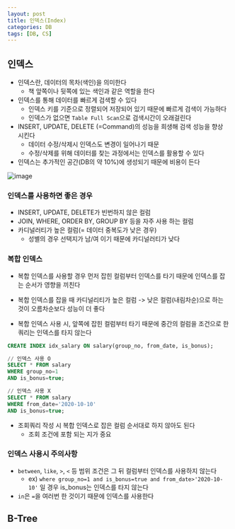 ```yaml
---
layout: post
title: 인덱스(Index)
categories: DB
tags: [DB, CS]
---
```

## 인덱스
- 인덱스란, 데이터의 목차(색인)을 의미한다
    - 책 앞쪽이나 뒷쪽에 있는 색인과 같은 역할을 한다
- 인덱스를 통해 데이터를 빠르게 검색할 수 있다
    - 인덱스 키를 기준으로 정렬되어 저장되어 있기 때문에 빠르게 검색이 가능하다
    - 인덱스가 없으면 `Table Full Scan`으로 검색시간이 오래걸린다
- INSERT, UPDATE, DELETE (=Command)의 성능을 희생해 검색 성능을 향상 시킨다
    - 데이터 수정/삭제시 인덱스도 변경이 일어나기 때문
    - 수정/삭제를 위해 데이터를 찾는 과정에서는 인덱스를 활용할 수 있다
- 인덱스는 추가적인 공간(DB의 약 10%)에 생성되기 때문에 비용이 든다

![image](https://user-images.githubusercontent.com/48157259/197321720-f083e8a7-e4ac-4f53-ba78-86930219a556.png)

### 인덱스를 사용하면 좋은 경우
- INSERT, UPDATE, DELETE가 빈번하지 않은 컬럼
- JOIN, WHERE, ORDER BY, GROUP BY 등을 자주 사용 하는 컬럼
- 카디널러티가 높은 컬럼(= 데이터 중복도가 낮은 경우)
    - 성별의 경우 선택지가 남/여 이기 때문에 카디널러티가 낮다

### 복합 인덱스
- 복합 인덱스를 사용할 경우 먼저 잡힌 컬럼부터 인덱스를 타기 때문에 인덱스를 잡는 순서가 영향을 끼친다
- 복합 인덱스를 잡을 때 카디널리티가 높은 컬럼 -> 낮은 컬럼(내림차순)으로 하는 것이 오름차순보다 성능이 더 좋다

- 복합 인덱스 사용 시, 앞쪽에 잡힌 컬럼부터 타기 때문에 중간의 컬럼을 조건으로 한 쿼리는 인덱스를 타지 않는다

```sql
CREATE INDEX idx_salary ON salary(group_no, from_date, is_bonus); 

// 인덱스 사용 O
SELECT * FROM salary
WHERE group_no=1
AND is_bonus=true;

// 인덱스 사용 X
SELECT * FROM salary
WHERE from_date='2020-10-10'
AND is_bonus=true;
```

- 조회쿼리 작성 시 복합 인덱스로 잡은 컬럼 순서대로 하지 않아도 된다
    - 조회 조건에 포함 되는 지가 중요

### 인덱스 사용시 주의사항
- `between`, `like`, `>`, `<` 등 범위 조건은 그 뒤 컬럼부터 인덱스를 사용하지 않는다
    - ex) `where group_no=1 and is_bonus=true and from_date>'2020-10-10'` 일 경우 is_bonus는 인덱스를 타지 않는다
- `in`은 `=`을 여러번 한 것이기 때문에 인덱스를 사용한다


## B-Tree